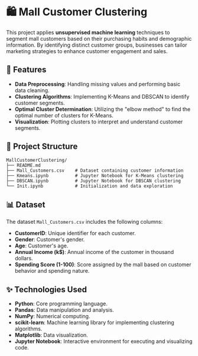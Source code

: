 # 🛍️ Mall Customer Clustering

This project applies **unsupervised machine learning** techniques to segment mall customers based on their purchasing habits and demographic information. By identifying distinct customer groups, businesses can tailor marketing strategies to enhance customer engagement and sales.

## 📌 Features

- **Data Preprocessing**: Handling missing values and performing basic data cleaning.
- **Clustering Algorithms**: Implementing K-Means and DBSCAN to identify customer segments.
- **Optimal Cluster Determination**: Utilizing the "elbow method" to find the optimal number of clusters for K-Means.
- **Visualization**: Plotting clusters to interpret and understand customer segments.

## 📂 Project Structure

    MallCustomerClustering/
    ├── README.md
    ├── Mall_Customers.csv    # Dataset containing customer information
    ├── Kmeans.ipynb          # Jupyter Notebook for K-Means clustering
    ├── DBSCAN.ipynb          # Jupyter Notebook for DBSCAN clustering
    └── Init.ipynb            # Initialization and data exploration



## 📊 Dataset

The dataset `Mall_Customers.csv` includes the following columns:

- **CustomerID**: Unique identifier for each customer.
- **Gender**: Customer's gender.
- **Age**: Customer's age.
- **Annual Income (k$)**: Annual income of the customer in thousand dollars.
- **Spending Score (1-100)**: Score assigned by the mall based on customer behavior and spending nature.

## ✨ Technologies Used

- **Python**: Core programming language.
- **Pandas**: Data manipulation and analysis.
- **NumPy**: Numerical computing.
- **scikit-learn**: Machine learning library for implementing clustering algorithms.
- **Matplotlib**: Data visualization.
- **Jupyter Notebook**: Interactive environment for executing and visualizing code.

